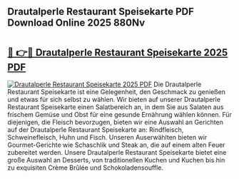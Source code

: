 ## Drautalperle Restaurant Speisekarte PDF Download Online 2025 880Nv

# <h2><a href="http://gcckef.nevu.top/?p=Drautalperle+Restaurant+Speisekarte">🔗 👉🔴 Drautalperle Restaurant Speisekarte 2025 PDF</a></h2>

[![Drautalperle Restaurant Speisekarte 2025 PDF](https://i.imgur.com/dBaPXMq.png)](http://gcckef.nevu.top/?p=Drautalperle+Restaurant+Speisekarte)
Die Drautalperle Restaurant Speisekarte ist eine Gelegenheit, den Geschmack zu genießen und etwas für sich selbst zu wählen. Wir bieten auf unserer Drautalperle Restaurant Speisekarte einen Salatbereich an, in dem Sie aus Salaten aus frischem Gemüse und Obst für eine gesunde Ernährung wählen können. Für diejenigen, die Fleisch bevorzugen, bieten wir eine Auswahl an Gerichten auf der Drautalperle Restaurant Speisekarte an: Rindfleisch, Schweinefleisch, Huhn und Fisch. Unseren Auserwählten bieten wir Gourmet-Gerichte wie Schaschlik und Steak an, die auf einem alten Feuer zubereitet werden. Unsere Drautalperle Restaurant Speisekarte bietet eine große Auswahl an Desserts, von traditionellen Kuchen und Kuchen bis hin zu exquisiten Crème Brûlée und Schokoladensouffle.
